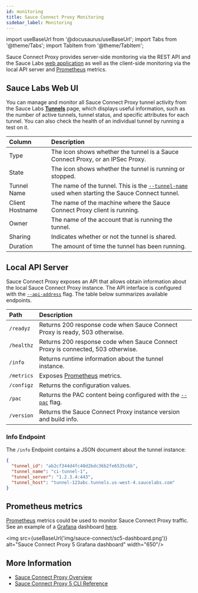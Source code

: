 ```yaml
---
id: monitoring
title: Sauce Connect Proxy Monitoring
sidebar_label: Monitoring
---
```


import useBaseUrl from '@docusaurus/useBaseUrl';
import Tabs from '@theme/Tabs';
import TabItem from '@theme/TabItem';

Sauce Connect Proxy provides server-side monitoring via the REST API and the Sauce Labs [web application](https://app.saucelabs.com/) as well as the client-side monitoring via the local API server and [Prometheus](https://prometheus.io/) metrics.

## Sauce Labs Web UI

You can manage and monitor all Sauce Connect Proxy tunnel activity from the Sauce Labs [**Tunnels**](https://app.saucelabs.com/tunnels) page, which displays useful information, such as the number of active tunnels, tunnel status, and specific attributes for each tunnel. You can also check the health of an individual tunnel by running a test on it.

| Column          | Description                                                                                                                                     |
| :-------------- | :---------------------------------------------------------------------------------------------------------------------------------------------- |
| Type            | The icon shows whether the tunnel is a Sauce Connect Proxy, or an IPSec Proxy.                                                                  |
| State           | The icon shows whether the tunnel is running or stopped.                                                                                        |
| Tunnel Name     | The name of the tunnel. This is the [`--tunnel-name`](/dev/cli/sauce-connect-5/run/#--tunnel-name) used when starting the Sauce Connect tunnel. |
| Client Hostname | The name of the machine where the Sauce Connect Proxy client is running.                                                                        |
| Owner           | The name of the account that is running the tunnel.                                                                                             |
| Sharing         | Indicates whether or not the tunnel is shared.                                                                                                  |
| Duration        | The amount of time the tunnel has been running.                                                                                                 |

## Local API Server

Sauce Connect Proxy exposes an API that allows obtain information about the local Sauce Connect Proxy instance. The API interface is configured with the [`--api-address`](/dev/cli/sauce-connect-5/run/#--api-address) flag.
The table below summarizes available endpoints.

| Path       | Description                                                                                            |
| :--------- | :----------------------------------------------------------------------------------------------------- |
| `/readyz`  | Returns 200 response code when Sauce Connect Proxy is ready, 503 otherwise.                            |
| `/healthz` | Returns 200 response code when Sauce Connect Proxy is connected, 503 otherwise.                        |
| `/info`    | Returns runtime information about the tunnel instance.                                                 |
| `/metrics` | Exposes [Prometheus](https://prometheus.io/) metrics.                                                  |
| `/configz` | Returns the configuration values.                                                                      |
| `/pac`     | Returns the PAC content being configured with the [`--pac`](/dev/cli/sauce-connect-5/run/#--pac) flag. |
| `/version` | Returns the Sauce Connect Proxy instance version and build info.                                       |

### Info Endpoint

The `/info` Endpoint contains a JSON document about the tunnel instance:

```json
{
  "tunnel_id": "ab2cf344d4fc40d2bdc36b2fe6535c6b",
  "tunnel_name": "ci-tunnel-1",
  "tunnel_server": "1.2.3.4:443",
  "tunnel_host": "tunnel-123abc.tunnels.us-west-4.saucelabs.com"
}
```

## Prometheus metrics

[Prometheus](https://prometheus.io/) metrics could be used to monitor Sauce Connect Proxy traffic.
See an example of a [Grafana](http://grafana.org/) dashboard [here](https://github.com/saucelabs/sauce-connect-docker/tree/main/examples/docker-compose-prometheus-grafana).

<img src={useBaseUrl('img/sauce-connect/sc5-dashboard.png')} alt="Sauce Connect Proxy 5 Grafana dashboard" width="650"/>

## More Information

- [Sauce Connect Proxy Overview](/secure-connections/sauce-connect/)
- [Sauce Connect Proxy 5 CLI Reference](/dev/cli/sauce-connect-5/run/)
